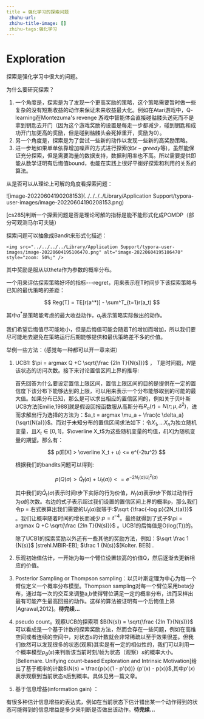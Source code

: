 ```yaml
---
title = 强化学习的探索问题
 zhuhu-url: 
 zhihu-title-image: []
 zhihu-tags:强化学习
---
```

# Exploration

探索是强化学习中很大的问题。

为什么要研究探索？

1. 一个角度是，探索是为了发现一个更高奖励的策略，这个策略需要暂时做一些复杂的没有短期收益的动作来保证未来收益最大化。例如在Atari游戏中，Q- learning在Montezuma's revenge 游戏中智能体会直接碰骷髅头送死而不是拿到钥匙去开门（因为这个游戏奖励的设置是每走一步都减少，碰到钥匙和成功开门加更高的奖励，但是碰到骷髅头会死掉重开，奖励为0）。
2. 另一个角度是，探索是为了尝试一些新的动作以发现一些新的高奖励策略。
3. 进一步地如果单单依靠增加噪声的方式进行探索(如$\epsilon-greedy$等)，虽然能保证充分探索，但是需要海量的数据支持，数据利用率也不高。所以需要提供即能从数学证明有后悔值bound，也能在实践上很好平衡好探索和利用的关系的算法。

从是否可以从理论上可解的角度看探索问题：

![image-20220604190208153](../../../../Library/Application Support/typora-user-images/image-20220604190208153.png)

[cs285]判断一个探索问题是否是理论可解的指标是能不能形式化成POMDP（部分可观测马尔可夫链）

探索问题可以抽象成Bandit来形式化描述：

`<img src="../../../../Library/Application Support/typora-user-images/image-20220604195106470.png" alt="image-20220604195106470" style="zoom: 50%;" />`

其中奖励是服从以theta作为参数的概率分布。

一个用来评估探索策略好坏的指标---regret，用来表示在T时间步下该探索策略与已知的最优策略的差距：

$$
Reg(T) = TE[r(a^*)] - \sum^T_{t=1}r(a_t)
$$

其中$a^*$是策略能考虑的最大收益动作，$a_t$表示策略实际做出的动作。

我们希望后悔值尽可能地小，但是后悔值可能会随着T的增加而增加，所以我们要尽可能地去避免在策略运行后期能够提供和最优策略差不多的价值。

举例一些方法：（感觉每一种都可以开一章来讲）

1. UCB1: $\pi = argmax Q +C \sqrt{\frac {2ln T}{N(s)}}$ ， $T$是时间戳，$N$是该状态的访问次数。接下来讨论置信区间上界的推导:

   首先回答为什么要设定置信上限区间，置信上限区间的目的是提供在一定的置信度下该分布下能够达到的上限，可以用来表示一个分布能够取到的可能的最大值。如果分布已知，那么是可以求出相应的置信区间的，例如关于贝叶斯UCB方法[Emilie,1988]就是假设回报函数服从高斯分布$R_a(r) = N(r; \mu,\delta^2)$，进而求解出行为选择的方法为：$a_t = argmax \mu_a + \frac{c \delta_a}{\sqrt{N(a)}}$。而对于未知分布的置信区间求法如下：令$X_1,...X_n$为独立随机变量，且$X_t \in [0,1]$，$\overline X_t$为这些随机变量的均值，$E[X]$为随机变量的期望。那么有：

   $$
   p(E[X] > \overline X_t + u) <= e^{-2tu^2}
   $$

   根据我们的bandits问题可以得到:

   $$
   p(Q(a) > \widehat Q_t(a) + U_t(a)) <= e^{-2N_t(a) U_t^2(a)}
   $$

   其中我们的$\widehat Q_t(a)$表示时间t步下实际的行为价值，$N_t(a)$表示t步下做过动作行为$a$的次数。右边的式子表示超过我们设置的置信区间上界的概率p，那么我们令p = 右式换算出我们需要的$U_t(a)$就等于:$\sqrt {\frac{-log p}{2N_t(a)}}$ 。我们让概率随着时间的增长而减少:$p = t^{-4}$。最终就得到了式子$\pi = argmax Q +C \sqrt{\frac {2ln T}{N(s)}}$ 。UCB1的后悔值是O(log(T))的。
   
   除了UCB1的探索奖励以外还有一些其他的奖励方法，例如：$\sqrt \frac 1 {N(s)}$ [strehl.MBIR-EB]; $\frac 1 {N(s)}$[Kolter. BEB] .
2. 乐观初始值估计，一开始为每一个臂位设置较高的价值Q，然后逐渐去更新相应的价值。
3. Posterior Sampling or Thompson sampling：以贝叶斯定理为中心为每一个臂位定义一个概率分布模型。Thompson sampling对每一个臂位采用beta分布，通过每一次的交互来调整a,b使得臂位满足一定的概率分布，进而采样出最有可能产生最高回报的动作。这样的算法被证明有一个后悔值上界[Agrawal,2012]。**待完续...**
4. pseudo count。观察UCB的探索项 $B(N(s)) = \sqrt{\frac {2ln T}{N(s)}}$  可以看成是一个基于计数的探索奖励方法，然而会存在一些问题，例如在高维空间或者连续的空间中，对状态s的计数就会非常稀疏以至于效果很差。但我们依然可以发现很多的状态(观察)其实是有一定的相似性的，我们可以利用一个概率模型$p_\theta(s)$来判断该当前时刻/帧为状态（观察）$s$的概率大小。[Bellemare. Unifying count-based Exploration and Intrinsic Motivation]给出了基于概率的计数$\N(s) = \frac{p(x)(1 - p'(x))} {p'(x) - p(x)}$,其中$p'(x)$表示观察到当前状态s后到概率。具体见另一篇文章。
5. 基于信息增益(information gain) ：

有很多种估计信息增益的表达式，例如在当前状态下估计错出某一个动作得到的状态可能得到的信息增益是多少来判断是否做出该动作。**待完续...**
